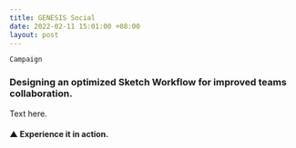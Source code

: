 ```yaml
---
title: GENESIS Social
date: 2022-02-11 15:01:00 +08:00
layout: post
---
```


`Campaign`

<h3>Designing an optimized Sketch Workflow for improved teams collaboration.</h3>

<p>Text here.</p>

<div class="whitespace-xs"></div>

<h4>▲ Experience it in action.</h4>

<div class="whitespace"></div>